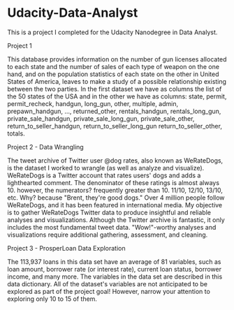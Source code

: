 # Udacity-Data-Analyst
This is a project I completed for the Udacity Nanodegree in Data Analyst.

Project 1

This database provides information on the number of gun licenses allocated to each state and the number of sales of each type of weapon on the one hand, and on the population statistics of each state on the other in United States of America, leaves to make a study of a possible relationship existing between the two parties. In the first dataset we have as columns the list of the 50 states of the USA and in the other we have as columns: state, permit, permit_recheck, handgun, long_gun, other, multiple, admin, prepawn_handgun, ..., returned_other, rentals_handgun, rentals_long_gun, private_sale_handgun, private_sale_long_gun, private_sale_other, return_to_seller_handgun, return_to_seller_long_gun return_to_seller_other, totals.

Project 2 - Data Wrangling

The tweet archive of Twitter user @dog rates, also known as WeRateDogs, is the dataset I worked to wrangle (as well as analyze and visualize). WeRateDogs is a Twitter account that rates users' dogs and adds a lighthearted comment. The denominator of these ratings is almost always 10. however, the numerators? frequently greater than 10. 11/10, 12/10, 13/10, etc. Why? because "Brent, they're good dogs." Over 4 million people follow WeRateDogs, and it has been featured in international media.
My objective is to gather WeRateDogs Twitter data to produce insightful and reliable analyses and visualizations. Although the Twitter archive is fantastic, it only includes the most fundamental tweet data. "Wow!"-worthy analyses and visualizations require additional gathering, assessment, and cleaning.

Project 3 - ProsperLoan Data Exploration

The 113,937 loans in this data set have an average of 81 variables, such as loan amount, borrower rate (or interest rate), current loan status, borrower income, and many more. The variables in the data set are described in this data dictionary. All of the dataset's variables are not anticipated to be explored as part of the project goal! However, narrow your attention to exploring only 10 to 15 of them.
